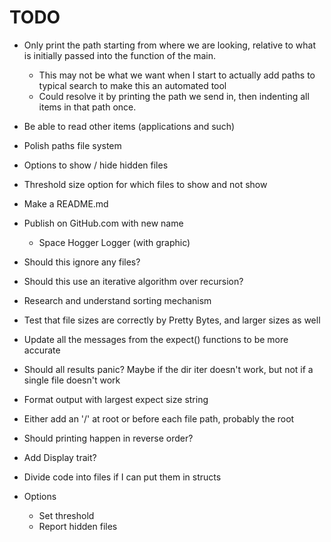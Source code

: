 # TODO

- Only print the path starting from where we are looking, relative to what is
  initially passed into the function of the main.
    - This may not be what we want when I start to actually add paths to
      typical search to make this an automated tool
    - Could resolve it by printing the path we send in, then indenting all items
      in that path once.
- Be able to read other items (applications and such)
- Polish paths file system
- Options to show / hide hidden files
- Threshold size option for which files to show and not show
- Make a README.md
- Publish on GitHub.com with new name
    - Space Hogger Logger (with graphic)
- Should this ignore any files?
- Should this use an iterative algorithm over recursion?
- Research and understand sorting mechanism
- Test that file sizes are correctly by Pretty Bytes, and larger sizes as well
- Update all the messages from the expect() functions to be more accurate
- Should all results panic?  Maybe if the dir iter doesn't work, but not if a
  single file doesn't work
- Format output with largest expect size string
- Either add an '/' at root or before each file path, probably the root
- Should printing happen in reverse order?
- Add Display trait?
- Divide code into files if I can put them in structs

- Options
    - Set threshold
    - Report hidden files
